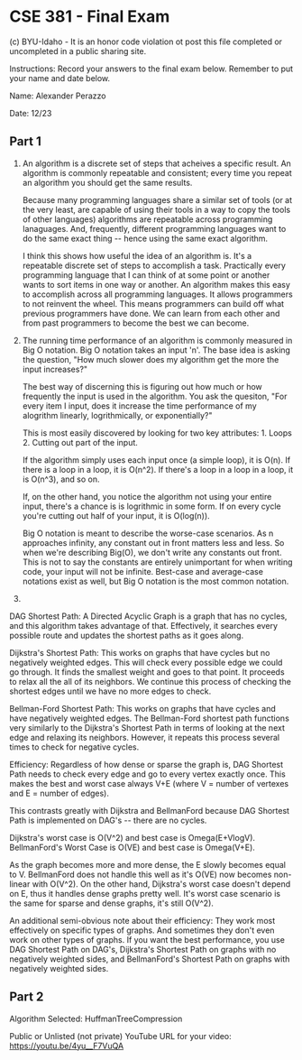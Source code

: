 # CSE 381 - Final Exam

(c) BYU-Idaho - It is an honor code violation ot post this file completed or uncompleted in a public sharing site.

Instructions: Record your answers to the final exam below. Remember to put your name and date below.

Name: Alexander Perazzo

Date: 12/23

## Part 1

1. An algorithm is a discrete set of steps that acheives a specific result. An algorithm is commonly repeatable and consistent; every time you repeat an algorithm you should get the same results.

   Because many programming languages share a similar set of tools (or at the very least, are capable of using their tools in a way to copy the tools of other languages) algorithms are repeatable across programming lanaguages. And, frequently, different programming languages want to do the same exact thing -- hence using the same exact algorithm.

   I think this shows how useful the idea of an algorithm is. It's a repeatable discrete set of steps to accomplish a task. Practically every programming language that I can think of at some point or another wants to sort items in one way or another. An algorithm makes this easy to accomplish across all programming languages. It allows programmers to not reinvent the wheel. This means programmers can build off what previous programmers have done. We can learn from each other and from past programmers to become the best we can become.

2. The running time performance of an algorithm is commonly measured in Big O notation. Big O notation takes an input 'n'. The base idea is asking the question, "How much slower does my algorithm get the more the input increases?"

   The best way of discerning this is figuring out how much or how frequently the input is used in the algorithm. You ask the quesiton, "For every item I input, does it increase the time performance of my alogrithm linearly, logrithmically, or exponentially?"

   This is most easily discovered by looking for two key attributes: 1. Loops 2. Cutting out part of the input.

   If the algorithm simply uses each input once (a simple loop), it is O(n). If there is a loop in a loop, it is O(n^2). If there's a loop in a loop in a loop, it is O(n^3), and so on.

   If, on the other hand, you notice the algorithm not using your entire input, there's a chance is is logrithmic in some form. If on every cycle you're cutting out half of your input, it is O(log(n)).

   Big O notation is meant to describe the worse-case scenarios. As n approaches infinity, any constant out in front matters less and less. So when we're describing Big(O), we don't write any constants out front. This is not to say the constants are entirely unimportant for when writing code, your input will not be infinite. Best-case and average-case notations exist as well, but Big O notation is the most common notation.

3.
DAG Shortest Path:
A Directed Acyclic Graph is a graph that has no cycles, and this algorithm takes advantage of that. Effectively, it searches every possible route and updates the shortest paths as it goes along.

Dijkstra's Shortest Path:
This works on graphs that have cycles but no negatively weighted edges.
This will check every possible edge we could go through. It finds the smallest weight and goes to that point. It proceeds to relax all the all of its neighbors. We continue this process of checking the shortest edges until we have no more edges to check.

Bellman-Ford Shortest Path:
This works on graphs that have cycles and have negatively weighted edges. The Bellman-Ford shortest path functions very similarly to the Dijkstra's Shortest Path in terms of looking at the next edge and relaxing its neighbors. However, it repeats this process several times to check for negative cycles.

Efficiency:
Regardless of how dense or sparse the graph is, DAG Shortest Path needs to check every edge and go to every vertex exactly once. This makes the best and worst case always V+E (where V = number of vertexes and E = number of edges).

This contrasts greatly with Dijkstra and BellmanFord because DAG Shortest Path is implemented on DAG's -- there are no cycles.

Dijkstra's worst case is O(V^2) and best case is Omega(E+VlogV).
BellmanFord's Worst Case is O(VE) and best case is Omega(V+E).

As the graph becomes more and more dense, the E slowly becomes equal to V. BellmanFord does not handle this well as it's O(VE) now becomes non-linear with O(V^2). On the other hand, Dijkstra's worst case doesn't depend on E, thus it handles dense graphs pretty well. It's worst case scenario is the same for sparse and dense graphs, it's still O(V^2).

An additional semi-obvious note about their efficiency: They work most effectively on specific types of graphs. And sometimes they don't even work on other types of graphs. If you want the best performance, you use DAG Shortest Path on DAG's, Dijkstra's Shortest Path on graphs with no negatively weighted sides, and BellmanFord's Shortest Path on graphs with negatively weighted sides.

## Part 2

Algorithm Selected: HuffmanTreeCompression

Public or Unlisted (not private) YouTube URL for your video:
https://youtu.be/4yu__F7VuQA
